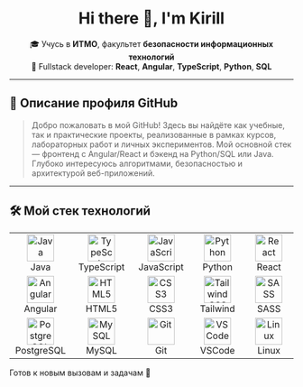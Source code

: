 <h1 align="center">Hi there 👋, I'm Kirill</h1>

<p align="center">
  🎓 Учусь в <strong>ИТМО</strong>, факультет <strong>безопасности информационных технологий</strong> <br>
  🧠 Fullstack developer: <strong>React</strong>, <strong>Angular</strong>, <strong>TypeScript</strong>, <strong>Python</strong>, <strong>SQL</strong>
</p>


---

## 🚀 Описание профиля GitHub

> Добро пожаловать в мой GitHub! Здесь вы найдёте как учебные, так и практические проекты, реализованные в рамках курсов, лабораторных работ и личных экспериментов. Мой основной стек — фронтенд с Angular/React и бэкенд на Python/SQL или Java. Глубоко интересуюсь алгоритмами, безопасностью и архитектурой веб-приложений.

---

## 🛠 Мой стек технологий

<div align="center">

<table>
  <tr>
    <td align="center" width="100">
      <img src="https://cdn.jsdelivr.net/gh/devicons/devicon/icons/java/java-original.svg" width="48" height="48" alt="Java"/><br>Java
    </td>
    <td align="center" width="100">
      <img src="https://cdn.jsdelivr.net/gh/devicons/devicon/icons/typescript/typescript-original.svg" width="48" height="48" alt="TypeScript"/><br>TypeScript
    </td>
    <td align="center" width="100">
      <img src="https://cdn.jsdelivr.net/gh/devicons/devicon/icons/javascript/javascript-original.svg" width="48" height="48" alt="JavaScript"/><br>JavaScript
    </td>
    <td align="center" width="100">
      <img src="https://cdn.jsdelivr.net/gh/devicons/devicon/icons/python/python-original.svg" width="48" height="48" alt="Python"/><br>Python
    </td>
    <td align="center" width="100">
      <img src="https://cdn.jsdelivr.net/gh/devicons/devicon/icons/react/react-original.svg" width="48" height="48" alt="React"/><br>React
    </td>
  </tr>
  <tr>
    <td align="center" width="100">
      <img src="https://cdn.jsdelivr.net/gh/devicons/devicon/icons/angularjs/angularjs-original.svg" width="48" height="48" alt="Angular"/><br>Angular
    </td>
    <td align="center" width="100">
      <img src="https://cdn.jsdelivr.net/gh/devicons/devicon/icons/html5/html5-original.svg" width="48" height="48" alt="HTML5"/><br>HTML5
    </td>
    <td align="center" width="100">
      <img src="https://cdn.jsdelivr.net/gh/devicons/devicon/icons/css3/css3-original.svg" width="48" height="48" alt="CSS3"/><br>CSS3
    </td>
    <td align="center" width="100">
      <img src="https://www.vectorlogo.zone/logos/tailwindcss/tailwindcss-icon.svg" width="48" height="48" alt="Tailwind CSS"/><br>Tailwind
    </td>
    <td align="center" width="100">
      <img src="https://cdn.jsdelivr.net/gh/devicons/devicon/icons/sass/sass-original.svg" width="48" height="48" alt="SASS"/><br>SASS
    </td>
  </tr>
  <tr>
    <td align="center" width="100">
      <img src="https://cdn.jsdelivr.net/gh/devicons/devicon/icons/postgresql/postgresql-original.svg" width="48" height="48" alt="PostgreSQL"/><br>PostgreSQL
    </td>
    <td align="center" width="100">
      <img src="https://cdn.jsdelivr.net/gh/devicons/devicon/icons/mysql/mysql-original.svg" width="48" height="48" alt="MySQL"/><br>MySQL
    </td>
    <td align="center" width="100">
      <img src="https://cdn.jsdelivr.net/gh/devicons/devicon/icons/git/git-original.svg" width="48" height="48" alt="Git"/><br>Git
    </td>
    <td align="center" width="100">
      <img src="https://cdn.jsdelivr.net/gh/devicons/devicon/icons/vscode/vscode-original.svg" width="48" height="48" alt="VSCode"/><br>VSCode
    </td>
    <td align="center" width="100">
      <img src="https://cdn.jsdelivr.net/gh/devicons/devicon/icons/linux/linux-original.svg" width="48" height="48" alt="Linux"/><br>Linux
    </td>
  </tr>
</table>

</div>


Готов к новым вызовам и задачам 💪



